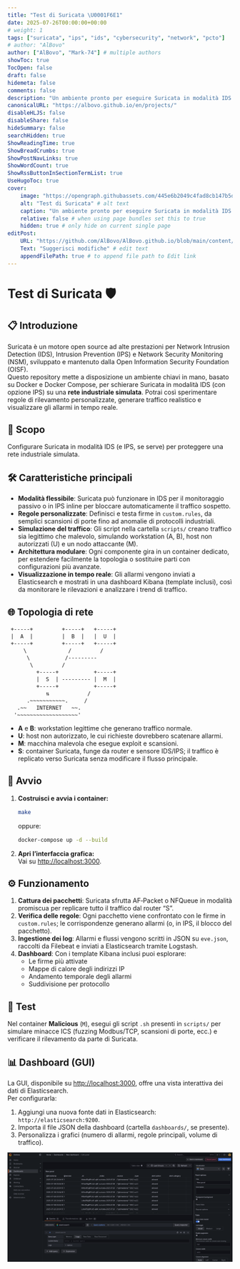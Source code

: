 ```yaml
---
title: "Test di Suricata \U0001F6E1"
date: 2025-07-26T00:00:00+00:00
# weight: 1
tags: ["suricata", "ips", "ids", "cybersecurity", "network", "pcto"]
# author: "AlBovo"
author: ["AlBovo", "Mark-74"] # multiple authors
showToc: true
TocOpen: false
draft: false
hidemeta: false
comments: false
description: "Un ambiente pronto per eseguire Suricata in modalità IDS (e, se necessario, IPS) per proteggere una rete industriale simulata."
canonicalURL: "https://albovo.github.io/en/projects/"
disableHLJS: false
disableShare: false
hideSummary: false
searchHidden: true
ShowReadingTime: true
ShowBreadCrumbs: true
ShowPostNavLinks: true
ShowWordCount: true
ShowRssButtonInSectionTermList: true
UseHugoToc: true
cover:
    image: "https://opengraph.githubassets.com/445e6b2049c4fad8cb147b5da751e926d1d64c4841191f921acedb27e91492e4/AlBovo/Suricata-Testing" # image path/url
    alt: "Test di Suricata" # alt text
    caption: "Un ambiente pronto per eseguire Suricata in modalità IDS (e, se necessario, IPS) per proteggere una rete industriale simulata." # display caption under cover
    relative: false # when using page bundles set this to true
    hidden: true # only hide on current single page
editPost:
    URL: "https://github.com/AlBovo/AlBovo.github.io/blob/main/content/en"
    Text: "Suggerisci modifiche" # edit text
    appendFilePath: true # to append file path to Edit link
---
```

# Test di Suricata 🛡️

## 📋 Introduzione

Suricata è un motore open source ad alte prestazioni per Network Intrusion Detection (IDS), Intrusion Prevention (IPS) e Network Security Monitoring (NSM), sviluppato e mantenuto dalla Open Information Security Foundation (OISF).  
Questo repository mette a disposizione un ambiente chiavi in mano, basato su Docker e Docker Compose, per schierare Suricata in modalità IDS (con opzione IPS) su una **rete industriale simulata**. Potrai così sperimentare regole di rilevamento personalizzate, generare traffico realistico e visualizzare gli allarmi in tempo reale.

## 🎯 Scopo

Configurare Suricata in modalità IDS (e IPS, se serve) per proteggere una rete industriale simulata.

## 🛠️ Caratteristiche principali

- **Modalità flessibile**: Suricata può funzionare in IDS per il monitoraggio passivo o in IPS inline per bloccare automaticamente il traffico sospetto.  
- **Regole personalizzate**: Definisci e testa firme in `custom.rules`, da semplici scansioni di porte fino ad anomalie di protocolli industriali.  
- **Simulazione del traffico**: Gli script nella cartella `scripts/` creano traffico sia legittimo che malevolo, simulando workstation (A, B), host non autorizzati (U) e un nodo attaccante (M).  
- **Architettura modulare**: Ogni componente gira in un container dedicato, per estendere facilmente la topologia o sostituire parti con configurazioni più avanzate.  
- **Visualizzazione in tempo reale**: Gli allarmi vengono inviati a Elasticsearch e mostrati in una dashboard Kibana (template inclusi), così da monitorare le rilevazioni e analizzare i trend di traffico.

## 🌐 Topologia di rete

```
 +-----+         +-----+   +-----+
 |  A  |         |  B  |   |  U  |
 +-----+         +-----+   +-----+ 
     \             /         /
      \           /---------
       \         /
         +-----+           +-----+
         |  S  | --------- |  M  |
         +-----+           +-----+
            ⇅            /
      .~~~~~~~~~~~.     /
   .~~   INTERNET   ~~.
  '~~~~~~~~~~~~~~~~~~~'
```

- **A** e **B**: workstation legittime che generano traffico normale.  
- **U**: host non autorizzato, le cui richieste dovrebbero scatenare allarmi.  
- **M**: macchina malevola che esegue exploit e scansioni.  
- **S**: container Suricata, funge da router e sensore IDS/IPS; il traffico è replicato verso Suricata senza modificare il flusso principale.

## 🚀 Avvio

1. **Costruisci e avvia i container:**
    ```bash
    make
    ```
    oppure:
    ```bash
    docker-compose up -d --build
    ```

2. **Apri l’interfaccia grafica:**  
   Vai su [http://localhost:3000](http://localhost:3000).

## ⚙️ Funzionamento

1. **Cattura dei pacchetti**: Suricata sfrutta AF‑Packet o NFQueue in modalità promiscua per replicare tutto il traffico dal router “S”.  
2. **Verifica delle regole**: Ogni pacchetto viene confrontato con le firme in `custom.rules`; le corrispondenze generano allarmi (o, in IPS, il blocco del pacchetto).  
3. **Ingestione dei log**: Allarmi e flussi vengono scritti in JSON su `eve.json`, raccolti da Filebeat e inviati a Elasticsearch tramite Logstash.  
4. **Dashboard**: Con i template Kibana inclusi puoi esplorare:
   * Le firme più attivate  
   * Mappe di calore degli indirizzi IP  
   * Andamento temporale degli allarmi  
   * Suddivisione per protocollo

## 🧪 Test

Nel container **Malicious** (`M`), esegui gli script `.sh` presenti in `scripts/` per simulare minacce ICS (fuzzing Modbus/TCP, scansioni di porte, ecc.) e verificare il rilevamento da parte di Suricata.

## 📊 Dashboard (GUI)

La GUI, disponibile su [http://localhost:3000](http://localhost:3000), offre una vista interattiva dei dati di Elasticsearch.  
Per configurarla:

1. Aggiungi una nuova fonte dati in Elasticsearch: `http://elasticsearch:9200`.  
2. Importa il file JSON della dashboard (cartella `dashboards/`, se presente).  
3. Personalizza i grafici (numero di allarmi, regole principali, volume di traffico).

![suricata-gui](/images/suricata.png)